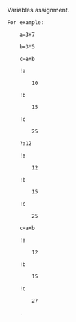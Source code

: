 Variables assignment.

	For example:

		a=3+7
		
		b=3*5
		
		c=a+b
		
		!a
		
			10
			
		!b
		
			15
			
		!c
		
			25
			
		?a12
		
		!a
		
			12
			
		!b
		
			15
			
		!c
		
			25
			
		c=a+b
		
		!a
		
			12
			
		!b
		
			15
			
		!c
		
			27
			
		.

			
